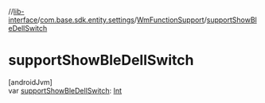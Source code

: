 //[lib-interface](../../../index.md)/[com.base.sdk.entity.settings](../index.md)/[WmFunctionSupport](index.md)/[supportShowBleDellSwitch](support-show-ble-dell-switch.md)

# supportShowBleDellSwitch

[androidJvm]\
var [supportShowBleDellSwitch](support-show-ble-dell-switch.md): [Int](https://kotlinlang.org/api/latest/jvm/stdlib/kotlin/-int/index.html)
